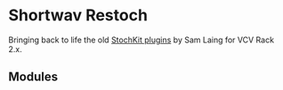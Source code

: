 # Shortwav Restoch

Bringing back to life the old [StochKit plugins](https://github.com/smbddha/sb-StochKit) by Sam Laing for VCV Rack 2.x.

## Modules
